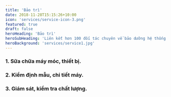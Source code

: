 ```yaml
---
title: 'Bảo trì'
date: 2018-11-28T15:15:26+10:00
icon: 'services/service-icon-3.png'
featured: true
draft: false
heroHeading: 'Bảo trì'
heroSubHeading: 'Liên kết hơn 100 đối tác chuyên về bảo dưỡng hệ thống máy, bảo trì dây chuyền .'
heroBackground: 'services/service1.jpg'
---
```




### 1. Sữa chữa máy móc, thiết bị.
### 2. Kiểm định mẫu, chi tiết máy.
### 3. Giám sát, kiểm tra chất lượng.
